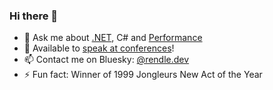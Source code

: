 ### Hi there 👋

<!--
**markrendle/markrendle** is a ✨ _special_ ✨ repository because its `README.md` (this file) appears on your GitHub profile.
-->

- 💬 Ask me about [.NET](https://dot.net/), C# and [Performance](https://ndclondon.com/workshops/high-performance-net-development/4bd5d221a1f7)
- 📛 Available to [speak at conferences](https://www.rendlelabs.com/speaking)!
- 📫 Contact me on Bluesky: [@rendle.dev](https://bsky.app/profile/rendle.dev)
- ⚡ Fun fact: Winner of 1999 Jongleurs New Act of the Year
